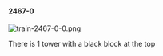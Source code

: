 #### 2467-0
![train-2467-0-0.png](https://github.com/lil-lab/nlvr/raw/master/nlvr/train/images/26/train-2467-0-0.png "train-2467-0-0.png")

There is 1 tower with a black block at the top